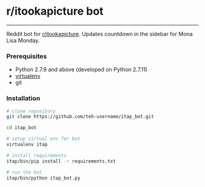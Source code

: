 # r/itookapicture bot

---

Reddit bot for [r/itookapicture](https://www.reddit.com/r/itookapicture). Updates countdown in the sidebar for Mona Lisa Monday.

### Prerequisites
* Python 2.7.9 and above (developed on Python 2.7.11)
* [virtualenv](https://virtualenv.pypa.io/en/latest/installation.html)
* git


### Installation
```bash
# clone repository
git clone https://github.com/teh-username/itap_bot.git

cd itap_bot

# setup virtual env for bot
virtualenv itap

# install requirements
itap/bin/pip install -r requirements.txt

# run the bot
itap/bin/python itap_bot.py
```
